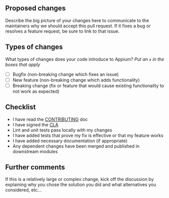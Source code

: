 ## Proposed changes

Describe the big picture of your changes here to communicate to the maintainers why we should accept this pull request. If it fixes a bug or resolves a feature request, be sure to link to that issue.

## Types of changes

What types of changes does your code introduce to Appium?
_Put an `x` in the boxes that apply_

- [ ] Bugfix (non-breaking change which fixes an issue)
- [ ] New feature (non-breaking change which adds functionality)
- [ ] Breaking change (fix or feature that would cause existing functionality to not work as expected)

## Checklist

-  I have read the [CONTRIBUTING](https://github.com/appium/appium/blob/master/CONTRIBUTING.md) doc
-  I have signed the [CLA](https://cla.js.foundation/appium/appium)
-  Lint and unit tests pass locally with my changes
-  I have added tests that prove my fix is effective or that my feature works
-  I have added necessary documentation (if appropriate)
-  Any dependent changes have been merged and published in downstream modules

## Further comments

If this is a relatively large or complex change, kick off the discussion by explaining why you chose the solution you did and what alternatives you considered, etc...
